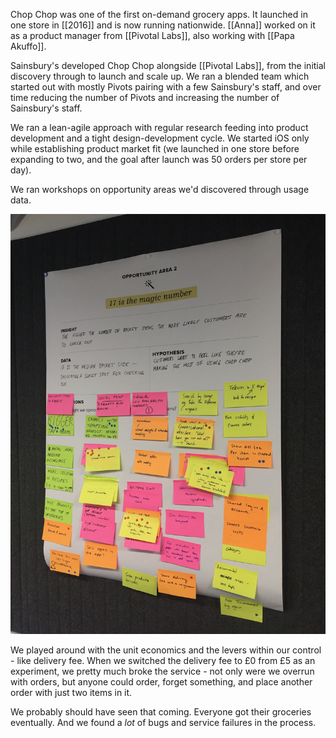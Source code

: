 Chop Chop was one of the first on-demand grocery apps. It launched in one store in [[2016]] and is now running nationwide. [[Anna]] worked on it as a product manager from [[Pivotal Labs]], also working with [[Papa Akuffo]].

Sainsbury's developed Chop Chop alongside [[Pivotal Labs]], from the initial discovery through to launch and scale up. We ran a blended team which started out with mostly Pivots pairing with a few Sainsbury's staff, and over time reducing the number of Pivots and increasing the number of Sainsbury's staff. 

We ran a lean-agile approach with regular research feeding into product development and a tight design-development cycle. We started iOS only while establishing product market fit (we launched in one store before expanding to two, and the goal after launch was 50 orders per store per day).

We ran workshops on opportunity areas we'd discovered through usage data.

<img src="/assets/chopchopopportunities.jpg"/>

We played around with the unit economics and the levers within our control - like delivery fee. When we switched the delivery fee to £0 from £5 as an experiment, we pretty much broke the service - not only were we overrun with orders, but anyone could order, forget something, and place another order with just two items in it.

We probably should have seen that coming. Everyone got their groceries eventually. And we found a *lot* of bugs and service failures in the process.
